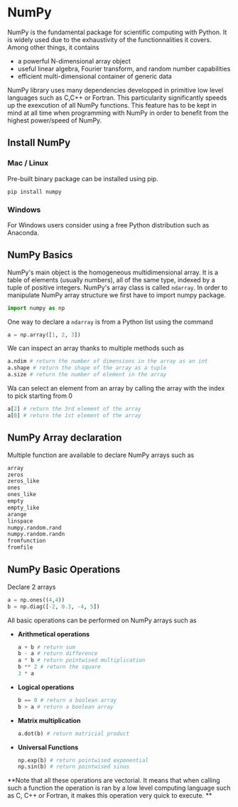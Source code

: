 # NumPy
NumPy is the fundamental package for scientific computing with Python. It is widely used due to the exhaustivity of the functionnalities it covers. Among other things, it contains
 - a powerful N-dimensional array object
 - useful linear algebra, Fourier transform, and random number capabilities
 - efficient multi-dimensional container of generic data

NumPy library uses many dependencies developped in primitive low level languages such as C,C++ or Fortran. This particularity significantly speeds up the exexcution of all NumPy functions. This feature has to be kept in mind at all time when programming with NumPy in order to benefit from the highest power/speed of NumPy.

## Install NumPy
### Mac / Linux
Pre-built binary package can be installed using pip.
```
pip install numpy
```

### Windows
For Windows users consider using a free Python distribution such as Anaconda.

## NumPy Basics
NumPy's main object is the homogeneous multidimensional array. It is a table of elements (usually numbers), all of the same type, indexed by a tuple of positive integers. NumPy's array class is called ```ndarray```. In order to manipulate NumPy array structure we first have to import numpy package.
```python
import numpy as np
```

One way to declare a ```ndarray``` is from a Python list using the command
```python
a = np.array([1, 2, 3])
```

We can inspect an array thanks to multiple methods such as
```python
a.ndim # return the number of dimensions in the array as an int
a.shape # return the shape of the array as a tuple
a.size # return the number of element in the array
```

Wa can select an element from an array by calling the array with the index to pick starting from 0
```python
a[2] # return the 3rd element of the array
a[0] # return the 1st element of the array
```

## NumPy Array declaration
Multiple function are available to declare NumPy arrays such as
```python
array
zeros
zeros_like
ones
ones_like
empty
empty_like
arange
linspace
numpy.random.rand
numpy.random.randn
fromfunction
fromfile
```

## NumPy Basic Operations
Declare 2 arrays
```python
a = np.ones((4,4))
b = np.diag([-2, 0.3, -4, 5])
```

All basic operations can be performed on NumPy arrays such as
 - **Arithmetical operations**
   ```python
   a + b # return sum
   b - a # return difference
   a * b # return pointwised multiplication
   b ** 2 # return the square
   3 * a
   ```
 - **Logical operations**
   ```python
   b == 0 # return a boolean array
   b > a # return a boolean array
   ```
 - **Matrix multiplication**
   ```python
   a.dot(b) # return matricial product
   ```
 - **Universal Functions**
   ```python
   np.exp(b) # return pointwised exponential
   np.sin(b) # return pointwised sinus
   ```
   
**Note that all these operations are vectorial. It means that when calling such a function the operation is ran by a low level computing language such as C, C++ or Fortran, it makes this operation very quick to execute. **
